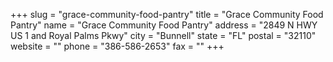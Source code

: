 +++
slug = "grace-community-food-pantry"
title = "Grace Community Food Pantry"
name = "Grace Community Food Pantry"
address = "2849 N HWY US 1 and Royal Palms Pkwy"
city = "Bunnell"
state = "FL"
postal = "32110"
website = ""
phone = "386-586-2653"
fax = ""
+++
